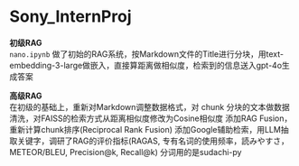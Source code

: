# Sony_InternProj
**初级RAG**\
    `nano.ipynb`
    做了初始的RAG系统，按Markdown文件的Title进行分块，用text-embedding-3-large做嵌入，直接算距离做相似度，检索到的信息送入gpt-4o生成答案

**高级RAG**\
    在初级的基础上，重新对Markdown调整数据格式，对 chunk 分块的文本做数据清洗，对FAISS的检索方式从距离相似度修改为Cosine相似度
    添加RAG Fusion，重新计算chunk排序(Reciprocal Rank Fusion)
    添加Google辅助检索，用LLM抽取关键字，调研了RAG的评价指标(RAGAS, 专有名词的使用频率，読みやすさ，METEOR/BLEU, Precision@k, Recall@k)
    分词用的是sudachi-py

